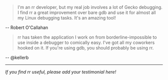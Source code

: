 > I'm an rr developer, but my real job involves a lot of Gecko debugging. I find rr a great improvement over bare gdb and use it for almost all my Linux debugging tasks. It's an amazing tool!

  -- Robert O'Callahan

> rr has taken the application I work on from borderline-impossible to use inside a debugger to comically easy. I've got all my coworkers hooked on it. If you're using gdb, you should probably be using rr.

  -- @kellerb

***
_If you find rr useful, please add your testimonial here!_